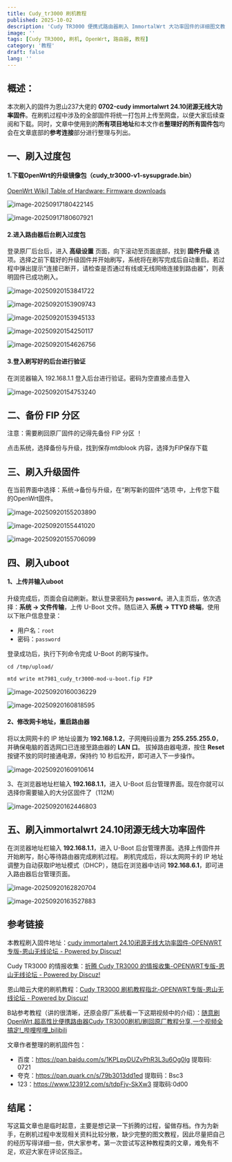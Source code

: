 ```yaml
---
title: Cudy_tr3000 刷机教程
published: 2025-10-02
description: 'Cudy TR3000 便携式路由器刷入 ImmortalWrt 大功率固件的详细图文教程。'
image: ''
tags: [Cudy TR3000, 刷机, OpenWrt, 路由器, 教程]
category: '教程'
draft: false 
lang: ''
---
```

## 概述：

本次刷入的固件为恩山237大佬的 **0702-cudy immortalwrt 24.10闭源无线大功率固件**。在刷机过程中涉及的全部固件将统一打包并上传至网盘，以便大家后续查阅和下载。同时，文章中使用到的**所有项目地址**和本文作者**整理好的所有固件包**均会在文章底部的**参考连接**部分进行整理与列出。

## 一、刷入过度包

#### 1.下载OpenWrt的升级镜像包（cudy_tr3000-v1-sysupgrade.bin）

[OpenWrt Wiki\] Table of Hardware: Firmware downloads](https://openwrt.org/toh/views/toh_fwdownload)

![image-20250917180422145](./img/TR3000刷机教程/image-20250917180422145.png)

![image-20250917180607921](./img/TR3000刷机教程/image-20250917180607921.png)

#### 2.进入路由器后台刷入过度包

登录原厂后台后，进入 **高级设置** 页面，向下滚动至页面底部，找到 **固件升级** 选项。选择之前下载好的升级固件并开始刷写，系统将在刷写完成后自动重启。若过程中弹出提示“连接已断开，请检查是否通过有线或无线网络连接到路由器”，则表明固件已成功刷入。

![image-20250920153841722](./img/TR3000刷机教程/image-20250920153841722.png)

![image-20250920153909743](./img/TR3000刷机教程/image-20250920153909743.png)

![image-20250920153945133](./img/TR3000刷机教程/image-20250920153945133.png)

![image-20250920154250117](./img/TR3000刷机教程/image-20250920154250117.png)

![image-20250920154626756](./img/TR3000刷机教程/image-20250920154626756.png)

#### 3.登入刷写好的后台进行验证

在浏览器输入 192.168.1.1 登入后台进行验证。密码为空直接点击登入

![image-20250920154753240](./img/TR3000刷机教程/image-20250920154753240.png)

## 二、备份 FIP 分区

注意：需要刷回原厂固件的记得先备份 FIP 分区 ！

点击系统，选择备份与升级，找到保存mtdblook 内容，选择为FIP保存下载

## 三、刷入升级固件

在当前界⾯中选择：系统->备份与升级，在“刷写新的固件“选项 中，上传您下载的OpenWrt固件。

![image-20250920155203890](./img/TR3000刷机教程/image-20250920155203890.png)

![image-20250920155441020](./img/TR3000刷机教程/image-20250920155441020.png)

![image-20250920155706099](./img/TR3000刷机教程/image-20250920155706099.png)



## 四、刷入**uboot**

#### 1、上传并输入uboot

升级完成后，页面会自动刷新。默认登录密码为 **`password`**。进入主页后，依次选择：**系统 → 文件传输**，上传 U-Boot 文件。随后进入 **系统 → TTYD 终端**，使用以下账户信息登录：

- 用户名：`root`
- 密码：`password`

登录成功后，执行下列命令完成 U-Boot 的刷写操作。

```
cd /tmp/upload/

mtd write mt7981_cudy_tr3000-mod-u-boot.fip FIP
```

![image-20250920160036229](./img/TR3000刷机教程/image-20250920160036229.png)

![image-20250920160818595](./img/TR3000刷机教程/image-20250920160818595.png)

#### 2、修改网卡地址，重启路由器

将以太网网卡的 IP 地址设置为 **192.168.1.2**，子网掩码设置为 **255.255.255.0**，并确保电脑的首选网口已连接至路由器的 **LAN 口**。
拔掉路由器电源，按住 **Reset** 按键不放的同时接通电源，保持约 10 秒后松开，即可进入下一步操作。

![image-20250920160910614](./img/TR3000刷机教程/image-20250920160910614.png)

3、在浏览器地址栏输入 **192.168.1.1**，进入 U-Boot 后台管理界面。现在你就可以选择你需要输入的大分区固件了（112M）

![image-20250920162446803](./img/TR3000刷机教程/image-20250920162446803.png)



## 五、刷入immortalwrt 24.10闭源无线大功率固件

在浏览器地址栏输入 **192.168.1.1**，进入 U-Boot 后台管理界面。选择上传固件并开始刷写，耐心等待路由器完成刷机过程。
刷机完成后，将以太网网卡的 IP 地址调整为自动获取IP地址模式（DHCP），随后在浏览器中访问 **192.168.6.1**，即可进入路由器后台管理页面。

![image-20250920162820704](./img/TR3000刷机教程/image-20250920162820704.png)

![image-20250920163527883](./img/TR3000刷机教程/image-20250920163527883.png)

## 参考链接

本教程刷入固件地址：[cudy immortalwrt 24.10闭源无线大功率固件-OPENWRT专版-恩山无线论坛 - Powered by Discuz!](https://www.right.com.cn/forum/thread-8421483-1-1.html)

Cudy TR3000 的情报收集：[折腾 Cudy TR3000 的情报收集-OPENWRT专版-恩山无线论坛 - Powered by Discuz!](https://www.right.com.cn/forum/thread-8411618-1-1.html)

恩山暗云大佬的刷机教程：[Cudy TR3000 刷机教程指北-OPENWRT专版-恩山无线论坛 - Powered by Discuz!](https://www.right.com.cn/forum/thread-8410353-1-1.html)

B站参考教程（讲的很清晰，还原会原厂系统看一下这期视频中的介绍）：[随意刷OpenWrt,超高性比便携路由器Cudy TR3000刷机/刷回原厂教程分享,一个视频全搞定!_哔哩哔哩_bilibili](https://www.bilibili.com/video/BV13HkdYsEn6/?spm_id_from=333.1007.top_right_bar_window_history.content.click&vd_source=fb8eb6dfcbd71299a284e8d99e7ec589)

文章作者整理的刷机固件包：

- 百度：https://pan.baidu.com/s/1KPLpyDUZvPhR3L3u6Og0lg 提取码: 0721 
- 夸克：https://pan.quark.cn/s/79b3013dd1ed 提取码：Bsc3
- 123：https://www.123912.com/s/tdpFjv-SkXw3 提取码:0d00

## 结尾：

写这篇文章也是临时起意，主要是想记录一下折腾的过程，留做存档。作为为新手，在刷机过程中发现相关资料比较分散，缺少完整的图文教程，因此尽量把自己的经历写得详细一些，供大家参考。第一次尝试写这种教程类的文章，难免有不足，欢迎大家在评论区指正。
